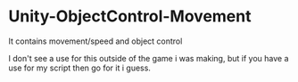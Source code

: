 # Unity-ObjectControl-Movement
It contains movement/speed and object control

I don't see a use for this outside of the game i was making, but if you have a use for my script then go for it i guess.
